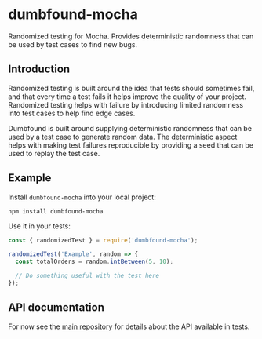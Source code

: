 # dumbfound-mocha

Randomized testing for Mocha. Provides deterministic randomness that can be
used by test cases to find new bugs.

## Introduction

Randomized testing is built around the idea that tests should sometimes fail,
and that every time a test fails it helps improve the quality of your project.
Randomized testing helps with failure by introducing limited randomness into
test cases to help find edge cases.

Dumbfound is built around supplying deterministic randomness that can be used
by a test case to generate random data. The deterministic aspect helps with
making test failures reproducible by providing a seed that can be used to
replay the test case.

## Example

Install `dumbfound-mocha` into your local project:

```
npm install dumbfound-mocha
```

Use it in your tests:

```javascript
const { randomizedTest } = require('dumbfound-mocha');

randomizedTest('Example', random => {
  const totalOrders = random.intBetween(5, 10);

  // Do something useful with the test here
});
```

## API documentation

For now see the [main repository][repo] for details about the API available
in tests.

[repo]: https://github.com/aholstenson/dumbfound/
